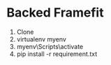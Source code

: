 # Backed Framefit

1. Clone
2. virtualenv myenv
3. myenv\Scripts\activate
4. pip install -r requirement.txt